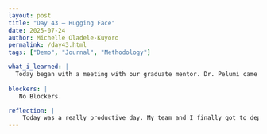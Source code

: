 ```yaml
---
layout: post
title: "Day 43 – Hugging Face"
date: 2025-07-24
author: Michelle Oladele-Kuyoro
permalink: /day43.html
tags: ["Demo", "Journal", "Methodology"]

what_i_learned: |
  Today began with a meeting with our graduate mentor. Dr. Pelumi came to check on what we had done so far and give us a rundown of how the rest of the week is going to go. Today, we tried to deploy our individual models onto hugging face to see if they work as perfectly as claimed. At first, it was difficult to deploy as I didn't understand how it would go from an IPython notebook to the Hugging Face space. But with research, i found out that I had to save the model training with an .h5 or keras file it could be deployed. However, Yusrat, Ignatius, and I were able to figure it out, and we got most of the models deployed and they seem to be working accurately althoug they utiolize images instaed of real time video. Finally, we finished editing the video for our elevator pitch and turned it in.
  
blockers: |
   No Blockers. 

reflection: |
    Today was a really productive day. My team and I finally got to deploy our model on Hugging Face. At first, we struggled to understand how we could build the app, but we worked together and also accessed youtube videos so it could be mode seamless. We will begin writing out the result section for the paper tomorrow, alongside Neah. I look forward to the guest speaker from the University of Alabama tomorrow.
---
```

